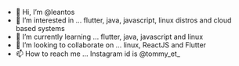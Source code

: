 - 👋 Hi, I’m @leantos
- 👀 I’m interested in ... flutter, java, javascript, linux distros and cloud based systems
- 🌱 I’m currently learning ... flutter, java, javascript and linux 
- 💞️ I’m looking to collaborate on ... linux, ReactJS and Flutter
- 📫 How to reach me ... Instagram id is @tommy_et_ 

<!---

--->
